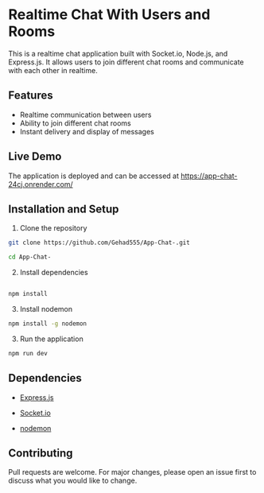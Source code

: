 # Realtime Chat With Users and Rooms

This is a realtime chat application built with Socket.io, Node.js, and Express.js. It allows users to join different chat rooms and communicate with each other in realtime.

## Features

- Realtime communication between users
- Ability to join different chat rooms
- Instant delivery and display of messages

## Live Demo

The application is deployed and can be accessed at https://app-chat-24cj.onrender.com/

## Installation and Setup

1. Clone the repository
```bash
git clone https://github.com/Gehad555/App-Chat-.git

cd App-Chat-
```

2. Install dependencies
```bash

npm install
```

3. Install nodemon
```bash
npm install -g nodemon
```


3. Run the application
```bash
npm run dev
```

## Dependencies

- [Express.js](https://expressjs.com/)

- [Socket.io](https://socket.io/)

- [nodemon](https://nodemon.io/)

## Contributing

Pull requests are welcome. For major changes, please open an issue first to discuss what you would like to change.






